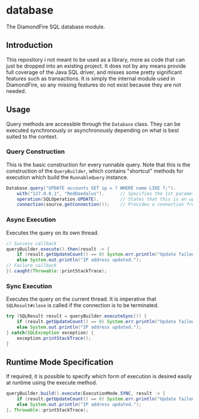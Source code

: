 # database
The DiamondFire SQL database module. 

## Introduction
This repository i not meant to be used as a library, more as code that can just be dropped into an existing project. It does not by any means provide full coverage of the Java SQL driver, and misses some pretty significant features such as transactions. It is simply the internal module used in DiamondFire, so any missing features do not exist because they are not needed.

## Usage
Query methods are accessible through the ``Database`` class. They can be executed synchronously or asynchronously depending on what is best suited to the context.

### Query Construction
This is the basic construction for every runnable query. Note that this is the construction of the ``QueryBuilder``, which contains "shortcut" methods for execution which build the ``RunnableQuery`` instance.

```java
Database.query("UPDATE accounts SET ip = ? WHERE name LIKE ?;").
	with("127.0.0.1", "RedDaedalus").      // Specifies the 1st parameter as an IP, and the second as "RedDaedalus"
	operation(SQLOperation.UPDATE).        // States that this is an update operation
	connection(source.getConnection());    // Provides a connection from "source"
```

### Async Execution
Executes the query on its own thread.
```java
// Success callback
queryBuilder.execute().then(result -> {
	if (result.getUpdateCount() == 0) System.err.println("Update failed without an error.");
	else System.out.println("IP address updated.");
// Failure callback
}).caught(Throwable::printStackTrace);
```

### Sync Execution
Executes the query on the current thread. It is imperative that ``SQLResult#close`` is called if the connection is to be terminated.
```java
try (SQLResult result = queryBuilder.executeSync()) {
	if (result.getUpdateCount() == 0) System.err.println("Update failed without an error.");
	else System.out.println("IP address updated.");
} catch(SQLException exception) {
	exception.printStackTrace();
}
```

## Runtime Mode Specification
If required, it is possible to specify which form of execution is desired easily at runtime using the execute method.
```java
queryBuilder.build().execute(ExecutionMode.SYNC, result -> {
	if (result.getUpdateCount() == 0) System.err.println("Update failed without an error.");
	else System.out.println("IP address updated.");
}, Throwable::printStackTrace);
